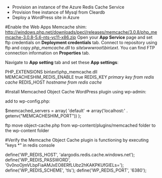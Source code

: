 - Provision an instance of the Azure Redis Cache Service
- Provision free instance of Mysql from Cleardb
- Deploy a WordPress site in Azure

#Enable the Web Apps Memcache shim:
http://windows.php.net/downloads/pecl/releases/memcache/3.0.8/php_memcache-3.0.8-5.6-nts-vc11-x86.zip
Open your **App Service** page and set ftp credentials on **Deployment credentials** tab.
Connect to repository using ftp and copy *php_memcache.dll* to *site\wwwroot\bin\ext*. You can find FTP connection information on **Properties** tab.

Navigate to **App setting** tab and set these **App settings**:

PHP_EXTENSIONS bin\ext\php_memcache.dll
MEMCACHESHIM_REDIS_ENABLE true
REDIS_KEY *primary key from redis cache*
REDIS_HOST *hostname from redis cache*

#Install Memcached Object Cache WordPress plugin using wp-admin:

add to wp-config.php:

$memcached_servers = array(
    'default' => array('localhost:' . getenv("MEMCACHESHIM_PORT"))
);

ftp move object-cache.php from wp-content/plugins/memcached folder to the wp-content folder 

#Verify the Memcache Object Cache plugin is functioning by executing "keys *" in redis console

define('WP_REDIS_HOST',   'alargodis.redis.cache.windows.net');
define('WP_REDIS_PASSWORD',       '0v0noOjmVLbpFiaAMJxEO8ERfLUbz2hKAKPKUfGIELs=');
define('WP_REDIS_SCHEME',       'tls');
define('WP_REDIS_PORT',       '6380');
